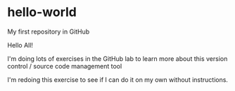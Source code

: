 # hello-world
My first repository in GitHub

Hello All!

I'm doing lots of exercises in the GitHub lab to learn more about this version control / source code management tool

I'm redoing this exercise to see if I can do it on my own without instructions.
